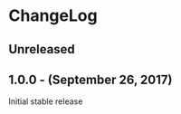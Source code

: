 ChangeLog
=========

Unreleased
-----------------

1.0.0 - (September 26, 2017)
------------------
Initial stable release
